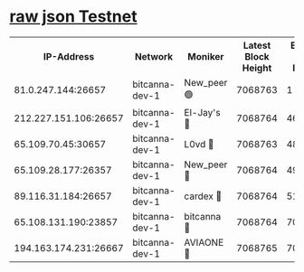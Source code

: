 [raw json Testnet](https://rpc-check.bcat.stavr.tech/bcat/rpc-bcat-result.json)
=


<table><tr><th>IP-Address</th><th>Network</th><th>Moniker</th><th>Latest Block Height</th><th>Earliest Block Height</th><th>Catching Up</th><th>Tx Index</th><th>Voting Power</th><th>Scan Time</th></tr><tr><td>81.0.247.144:26657</td><td>bitcanna-dev-1</td><td>New_peer 🟢</td><td>7068763</td><td>1</td><td>False</td><td>on</td><td>0</td><td>2024-03-27T01:41:30.832574332UTC</td></tr><tr><td>212.227.151.106:26657</td><td>bitcanna-dev-1</td><td>El-Jay's 🔴</td><td>7068764</td><td>4670391</td><td>False</td><td>on</td><td>2218364</td><td>2024-03-27T01:41:37.574648064UTC</td></tr><tr><td>65.109.70.45:30657</td><td>bitcanna-dev-1</td><td>L0vd 🔴</td><td>7068763</td><td>4828155</td><td>False</td><td>on</td><td>308120</td><td>2024-03-27T01:41:31.178825887UTC</td></tr><tr><td>65.109.28.177:26357</td><td>bitcanna-dev-1</td><td>New_peer 🔴</td><td>7068764</td><td>4952911</td><td>False</td><td>on</td><td>2237167</td><td>2024-03-27T01:41:38.198555395UTC</td></tr><tr><td>89.116.31.184:26657</td><td>bitcanna-dev-1</td><td>cardex 🔴</td><td>7068764</td><td>5185001</td><td>False</td><td>on</td><td>1</td><td>2024-03-27T01:41:37.870128038UTC</td></tr><tr><td>65.108.131.190:23857</td><td>bitcanna-dev-1</td><td>bitcanna 🔴</td><td>7068764</td><td>7064764</td><td>False</td><td>off</td><td>378646</td><td>2024-03-27T01:41:38.492956149UTC</td></tr><tr><td>194.163.174.231:26667</td><td>bitcanna-dev-1</td><td>AVIAONE 🔴</td><td>7068765</td><td>7067061</td><td>False</td><td>on</td><td>1949865</td><td>2024-03-27T01:41:46.929023157UTC</td></tr></table>